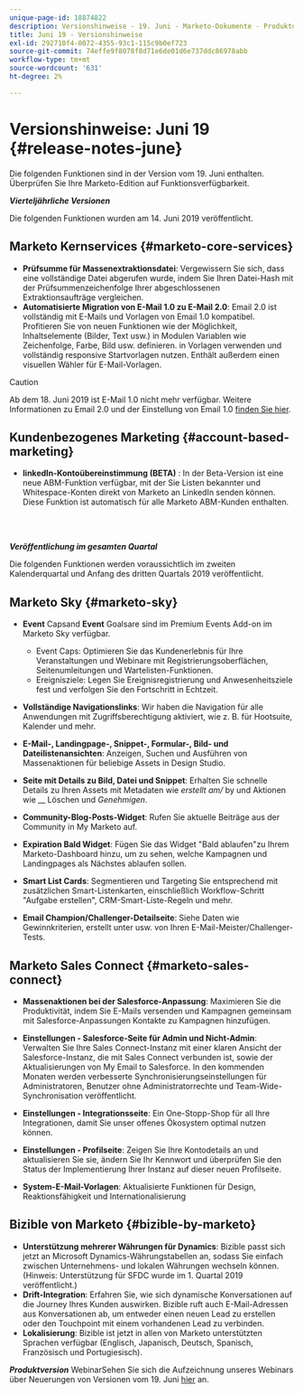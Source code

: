 ```yaml
---
unique-page-id: 18874822
description: Versionshinweise - 19. Juni - Marketo-Dokumente - Produktdokumentation
title: Juni 19 - Versionshinweise
exl-id: 292710f4-0072-4355-93c1-115c9b0ef723
source-git-commit: 74effe9f8078f8d71e6de01d6e737ddc86978abb
workflow-type: tm+mt
source-wordcount: '631'
ht-degree: 2%

---
```


# Versionshinweise: Juni 19 {#release-notes-june}

Die folgenden Funktionen sind in der Version vom 19. Juni enthalten. Überprüfen Sie Ihre Marketo-Edition auf Funktionsverfügbarkeit.

**_Vierteljährliche Versionen_**

Die folgenden Funktionen wurden am 14. Juni 2019 veröffentlicht.

## Marketo Kernservices {#marketo-core-services}

* **Prüfsumme für Massenextraktionsdatei**: Vergewissern Sie sich, dass eine vollständige Datei abgerufen wurde, indem Sie Ihren Datei-Hash mit der Prüfsummenzeichenfolge Ihrer abgeschlossenen Extraktionsaufträge vergleichen.
* **Automatisierte Migration von E-Mail 1.0 zu E-Mail 2.0**: Email 2.0 ist vollständig mit E-Mails und Vorlagen von Email 1.0 kompatibel. Profitieren Sie von neuen Funktionen wie der Möglichkeit, Inhaltselemente (Bilder, Text usw.) in Modulen Variablen wie Zeichenfolge, Farbe, Bild usw. definieren. in Vorlagen verwenden und vollständig responsive Startvorlagen nutzen. Enthält außerdem einen visuellen Wähler für E-Mail-Vorlagen.

>[!CAUTION]
>
>Ab dem 18. Juni 2019 ist E-Mail 1.0 nicht mehr verfügbar. Weitere Informationen zu Email 2.0 und der Einstellung von Email 1.0 [finden Sie hier](https://nation.marketo.com/docs/DOC-7038).

## Kundenbezogenes Marketing {#account-based-marketing}

* **linkedIn-Kontoübereinstimmung (BETA)** : In der Beta-Version ist eine neue ABM-Funktion verfügbar, mit der Sie Listen bekannter und Whitespace-Konten direkt von Marketo an LinkedIn senden können. Diese Funktion ist automatisch für alle Marketo ABM-Kunden enthalten.

<br> 

**_Veröffentlichung im gesamten Quartal_**

Die folgenden Funktionen werden voraussichtlich im zweiten Kalenderquartal und Anfang des dritten Quartals 2019 veröffentlicht.

## Marketo Sky {#marketo-sky}

* **Event** Capsand  **Event** Goalsare sind im Premium Events Add-on im Marketo Sky verfügbar.

   * Event Caps: Optimieren Sie das Kundenerlebnis für Ihre Veranstaltungen und Webinare mit Registrierungsoberflächen, Seitenumleitungen und Wartelisten-Funktionen.
   * Ereignisziele: Legen Sie Ereignisregistrierung und Anwesenheitsziele fest und verfolgen Sie den Fortschritt in Echtzeit.

* **Vollständige Navigationslinks**: Wir haben die Navigation für alle Anwendungen mit Zugriffsberechtigung aktiviert, wie z. B. für Hootsuite, Kalender und mehr.
* **E-Mail-, Landingpage-, Snippet-, Formular-, Bild- und Dateilistenansichten**: Anzeigen, Suchen und Ausführen von Massenaktionen für beliebige Assets in Design Studio.
* **Seite mit Details zu Bild, Datei und Snippet**: Erhalten Sie schnelle Details zu Ihren Assets mit Metadaten wie  _erstellt am/_ by und Aktionen wie  __ Löschen und  _Genehmigen_.
* **Community-Blog-Posts-Widget**: Rufen Sie aktuelle Beiträge aus der Community in My Marketo auf.
* **Expiration Bald Widget**: Fügen Sie das Widget &quot;Bald ablaufen&quot;zu Ihrem Marketo-Dashboard hinzu, um zu sehen, welche Kampagnen und Landingpages als Nächstes ablaufen sollen.
* **Smart List Cards**: Segmentieren und Targeting Sie entsprechend mit zusätzlichen Smart-Listenkarten, einschließlich Workflow-Schritt &quot;Aufgabe erstellen&quot;, CRM-Smart-Liste-Regeln und mehr.
* **Email Champion/Challenger-Detailseite**: Siehe Daten wie Gewinnkriterien, erstellt unter usw. von Ihren E-Mail-Meister/Challenger-Tests.

## Marketo Sales Connect {#marketo-sales-connect}

* **Massenaktionen bei der Salesforce-Anpassung**: Maximieren Sie die Produktivität, indem Sie E-Mails versenden und Kampagnen gemeinsam mit Salesforce-Anpassungen Kontakte zu Kampagnen hinzufügen.
* **Einstellungen - Salesforce-Seite für Admin und Nicht-Admin**: Verwalten Sie Ihre Sales Connect-Instanz mit einer klaren Ansicht der Salesforce-Instanz, die mit Sales Connect verbunden ist, sowie der Aktualisierungen von My Email to Salesforce. In den kommenden Monaten werden verbesserte Synchronisierungseinstellungen für Administratoren, Benutzer ohne Administratorrechte und Team-Wide-Synchronisation veröffentlicht.
* **Einstellungen - Integrationsseite**: Ein One-Stopp-Shop für all Ihre Integrationen, damit Sie unser offenes Ökosystem optimal nutzen können.
* **Einstellungen - Profilseite**: Zeigen Sie Ihre Kontodetails an und aktualisieren Sie sie, ändern Sie Ihr Kennwort und überprüfen Sie den Status der Implementierung Ihrer Instanz auf dieser neuen Profilseite.

* **System-E-Mail-Vorlagen**: Aktualisierte Funktionen für Design, Reaktionsfähigkeit und Internationalisierung

## Bizible von Marketo {#bizible-by-marketo}

* **Unterstützung mehrerer Währungen für Dynamics**: Bizible passt sich jetzt an Microsoft Dynamics-Währungstabellen an, sodass Sie einfach zwischen Unternehmens- und lokalen Währungen wechseln können. (Hinweis: Unterstützung für SFDC wurde im 1. Quartal 2019 veröffentlicht.)
* **Drift-Integration**: Erfahren Sie, wie sich dynamische Konversationen auf die Journey Ihres Kunden auswirken. Bizible ruft auch E-Mail-Adressen aus Konversationen ab, um entweder einen neuen Lead zu erstellen oder den Touchpoint mit einem vorhandenen Lead zu verbinden.
* **Lokalisierung**: Bizible ist jetzt in allen von Marketo unterstützten Sprachen verfügbar (Englisch, Japanisch, Deutsch, Spanisch, Französisch und Portugiesisch).

***Produktversion*** WebinarSehen Sie sich die Aufzeichnung unseres Webinars über Neuerungen von Versionen vom 19. Juni  [hier](https://engage.marketo.com/Marketo-June-Product-Release-2019-On-Demand.html) an.
